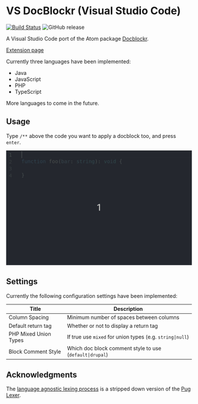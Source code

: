 # VS DocBlockr (Visual Studio Code)

[![Build Status](https://travis-ci.com/jeremyvii/vs-docblockr.svg?branch=master)](https://travis-ci.com/jeremyvii/vs-docblockr)
![GitHub release](https://img.shields.io/github/release/jeremyvii/vs-docblockr.svg)

A Visual Studio Code port of the Atom package [Docblockr](https://github.com/nikhilkalige/docblockr).

[Extension page](https://marketplace.visualstudio.com/items?itemName=jeremyljackson.vs-docblock)

Currently three languages have been implemented:

* Java
* JavaScript
* PHP
* TypeScript

More languages to come in the future.

## Usage

Type `/**` above the code you want to apply a docblock too, and press `enter`.

![Demonstration of extension](assets/demo.gif)

## Settings

Currently the following configuration settings have been implemented:

| Title                 | Description                                               |
|-----------------------|-----------------------------------------------------------|
| Column Spacing        | Minimum number of spaces between columns                  |
| Default return tag    | Whether or not to display a return tag                    |
| PHP Mixed Union Types | If true use `mixed` for union types (e.g. `string\|null`) |
| Block Comment Style   | Which doc block comment style to use (`default\|drupal`)  |

## Acknowledgments

The [language agnostic lexing process](src/lexer.ts) is a stripped down version
of the [Pug Lexer](https://github.com/pugjs/pug-lexer).